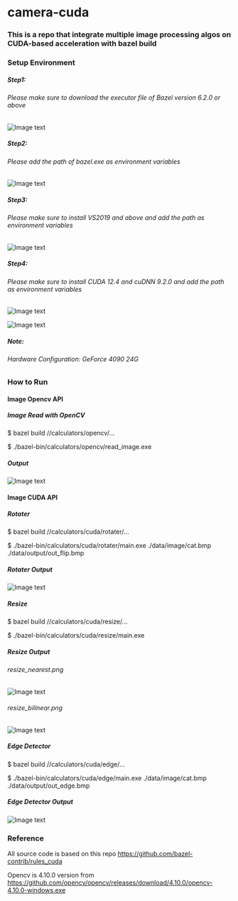 # camera-cuda 

### This is a repo that integrate multiple image processing algos on CUDA-based acceleration with bazel build

### Setup Environment

##### Step1:

###### Please make sure to download the executor file of Bazel version 6.2.0 or above

![Image text](https://github.com/cuiyixin555/camera-cuda/blob/master/assets/bazel.jpg)

##### Step2:

###### Please add the path of bazel.exe as environment variables

![Image text](https://github.com/cuiyixin555/camera-cuda/blob/master/assets/env.jpg)

##### Step3:

###### Please make sure to install VS2019 and above and add the path as environment variables

![Image text](https://github.com/cuiyixin555/camera-cuda/blob/master/assets/vs2019_env.jpg)

##### Step4:

###### Please make sure to install CUDA 12.4 and cuDNN 9.2.0 and add the path as environment variables

![Image text](https://github.com/cuiyixin555/camera-cuda/blob/master/assets/cuda_env1.jpg)

![Image text](https://github.com/cuiyixin555/camera-cuda/blob/master/assets/cuda_env2.jpg)

##### Note:

###### Hardware Configuration: GeForce 4090 24G

### How to Run

#### Image Opencv API

##### Image Read with OpenCV

$ bazel build //calculators/opencv/...

$ ./bazel-bin/calculators/opencv/read_image.exe

##### Output

![Image text](https://github.com/cuiyixin555/camera-cuda/blob/master/assets/opencv_imread.png)

#### Image CUDA API

##### Rotater

$ bazel build //calculators/cuda/rotater/...  

$ ./bazel-bin/calculators/cuda/rotater/main.exe ./data/image/cat.bmp ./data/output/out_flip.bmp

##### Rotater Output

![Image text](https://github.com/cuiyixin555/camera-cuda/blob/master/data/output/out_flip.bmp)

##### Resize

$ bazel build //calculators/cuda/resize/...

$ ./bazel-bin/calculators/cuda/resize/main.exe

##### Resize Output

###### resize_nearest.png

![Image text](https://github.com/cuiyixin555/camera-cuda/blob/master/data/output/resize_nearest.png)

###### resize_bilinear.png

![Image text](https://github.com/cuiyixin555/camera-cuda/blob/master/data/output/resize_bilinear.png)

##### Edge Detector

$ bazel build //calculators/cuda/edge/...

$ ./bazel-bin/calculators/cuda/edge/main.exe ./data/image/cat.bmp ./data/output/out_edge.bmp

##### Edge Detector Output

![Image text](https://github.com/cuiyixin555/camera-cuda/blob/master/data/output/out_edge.bmp)

### Reference
All source code is based on this repo https://github.com/bazel-contrib/rules_cuda 

Opencv is 4.10.0 version from https://github.com/opencv/opencv/releases/download/4.10.0/opencv-4.10.0-windows.exe